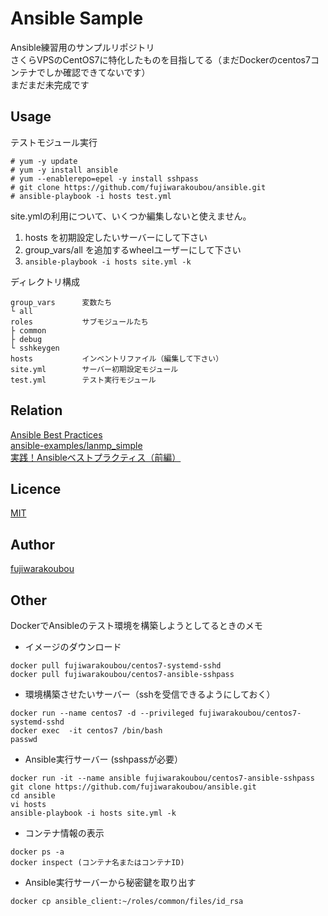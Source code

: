 # Ansible Sample

Ansible練習用のサンプルリポジトリ  
さくらVPSのCentOS7に特化したものを目指してる（まだDockerのcentos7コンテナでしか確認できてないです）  
まだまだ未完成です  

## Usage

テストモジュール実行

```
# yum -y update
# yum -y install ansible
# yum --enablerepo=epel -y install sshpass 
# git clone https://github.com/fujiwarakoubou/ansible.git
# ansible-playbook -i hosts test.yml
```

site.ymlの利用について、いくつか編集しないと使えません。

1. hosts を初期設定したいサーバーにして下さい
2. group_vars/all を追加するwheelユーザーにして下さい
3. `ansible-playbook -i hosts site.yml -k`

ディレクトリ構成

```
group_vars      変数たち  
└ all
roles           サブモジュールたち
├ common       
├ debug        
└ sshkeygen    
hosts           インベントリファイル（編集して下さい）
site.yml        サーバー初期設定モジュール
test.yml        テスト実行モジュール
```

## Relation

[Ansible Best Practices](http://docs.ansible.com/ansible/playbooks_best_practices.html)  
[ansible-examples/lanmp_simple](https://github.com/ansible/ansible-examples/tree/master/lamp_simple)  
[実践！Ansibleベストプラクティス（前編）](http://knowledge.sakura.ad.jp/tech/3084/)  

## Licence

[MIT](https://github.com/fujiwarakoubou/readme/blob/master/MIT)

## Author

[fujiwarakoubou](https://github.com/fujiwarakoubou)


## Other

DockerでAnsibleのテスト環境を構築しようとしてるときのメモ  

* イメージのダウンロード

```
docker pull fujiwarakoubou/centos7-systemd-sshd
docker pull fujiwarakoubou/centos7-ansible-sshpass
```

* 環境構築させたいサーバー（sshを受信できるようにしておく）  

```
docker run --name centos7 -d --privileged fujiwarakoubou/centos7-systemd-sshd
docker exec  -it centos7 /bin/bash
passwd
```

* Ansible実行サーバー  (sshpassが必要）

```
docker run -it --name ansible fujiwarakoubou/centos7-ansible-sshpass
git clone https://github.com/fujiwarakoubou/ansible.git
cd ansible
vi hosts
ansible-playbook -i hosts site.yml -k
```

* コンテナ情報の表示  

```
docker ps -a
docker inspect (コンテナ名またはコンテナID)
```


* Ansible実行サーバーから秘密鍵を取り出す  

```
docker cp ansible_client:~/roles/common/files/id_rsa
```

